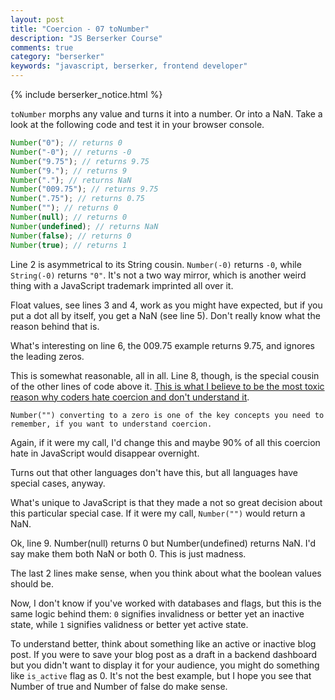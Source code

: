 ```yaml
---
layout: post
title: "Coercion - 07 toNumber"
description: "JS Berserker Course"
comments: true
category: "berserker"
keywords: "javascript, berserker, frontend developer"
---
```


{% include berserker_notice.html %}

```toNumber``` morphs any value and turns it into a number. Or into a NaN. Take a look at the following code and test it in your browser console.

```javascript
Number("0"); // returns 0
Number("-0"); // returns -0
Number("9.75"); // returns 9.75
Number("9."); // returns 9
Number("."); // returns NaN
Number("009.75"); // returns 9.75
Number(".75"); // returns 0.75
Number(""); // returns 0
Number(null); // returns 0
Number(undefined); // returns NaN
Number(false); // returns 0
Number(true); // returns 1
```

Line 2 is asymmetrical to its String cousin. ```Number(-0)``` returns ```-0```, while ```String(-0)``` returns ```"0"```. It's not a two way mirror, which is another weird thing with a JavaScript trademark imprinted all over it.

Float values, see lines 3 and 4, work as you might have expected, but if you put a dot all by itself, you get a NaN (see line 5). Don't really know what the reason behind that is.

What's interesting on line 6, the 009.75 example returns 9.75, and ignores the leading zeros.

This is somewhat reasonable, all in all. Line 8, though, is the special cousin of the other lines of code above it. <u>This is what I believe to be the most toxic reason why coders hate coercion and don't understand it</u>.

```Number("") converting to a zero is one of the key concepts you need to remember, if you want to understand coercion.```

Again, if it were my call, I'd change this and maybe 90% of all this coercion hate in JavaScript would disappear overnight.

Turns out that other languages don't have this, but all languages have special cases, anyway.

What's unique to JavaScript is that they made a not so great decision about this particular special case. If it were my call, ```Number("")``` would return a NaN.

Ok, line 9. Number(null) returns 0 but Number(undefined) returns NaN. I'd say make them both NaN or both 0. This is just madness.

The last 2 lines make sense, when you think about what the boolean values should be.

Now, I don't know if you've worked with databases and flags, but this is the same logic behind them: ```0``` signifies invalidness or better yet an inactive state, while ```1``` signifies validness or better yet active state.

To understand better, think about something like an active or inactive blog post. If you were to save your blog post as a draft in a backend dashboard but you didn't want to display it for your audience, you might do something like ```is_active``` flag as 0. It's not the best example, but I hope you see that Number of true and Number of false do make sense.
